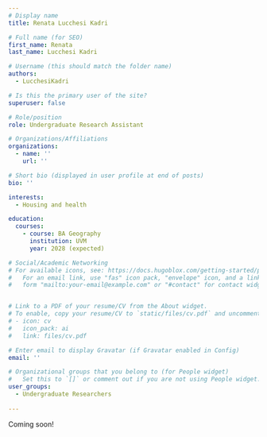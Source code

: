```yaml
---
# Display name
title: Renata Lucchesi Kadri

# Full name (for SEO)
first_name: Renata
last_name: Lucchesi Kadri

# Username (this should match the folder name)
authors:
  - LucchesiKadri

# Is this the primary user of the site?
superuser: false

# Role/position
role: Undergraduate Research Assistant

# Organizations/Affiliations
organizations:
  - name: ''
    url: ''

# Short bio (displayed in user profile at end of posts)
bio: ''

interests:
  - Housing and health

education:
  courses:
    - course: BA Geography
      institution: UVM
      year: 2028 (expected)

# Social/Academic Networking
# For available icons, see: https://docs.hugoblox.com/getting-started/page-builder/#icons
#   For an email link, use "fas" icon pack, "envelope" icon, and a link in the
#   form "mailto:your-email@example.com" or "#contact" for contact widget.


# Link to a PDF of your resume/CV from the About widget.
# To enable, copy your resume/CV to `static/files/cv.pdf` and uncomment the lines below.
# - icon: cv
#   icon_pack: ai
#   link: files/cv.pdf

# Enter email to display Gravatar (if Gravatar enabled in Config)
email: ''

# Organizational groups that you belong to (for People widget)
#   Set this to `[]` or comment out if you are not using People widget.
user_groups:
  - Undergraduate Researchers
  
---
```


Coming soon!